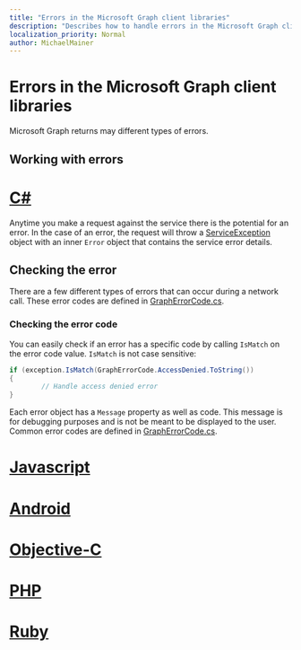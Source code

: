 ```yaml
---
title: "Errors in the Microsoft Graph client libraries"
description: "Describes how to handle errors in the Microsoft Graph client libraries."
localization_priority: Normal
author: MichaelMainer
---
```


# Errors in the Microsoft Graph client libraries

Microsoft Graph returns may different types of errors.

## Working with errors

# [C#](#tab/CS)

Anytime you make a request against the service there is the potential for an error. In the case of an error, the request will throw a [ServiceException](https://github.com/microsoftgraph/msgraph-sdk-dotnet-core/blob/dev/src/Microsoft.Graph.Core/Exceptions/ServiceException.cs) object with an inner `Error` object that contains the service error details.

## Checking the error

There are a few different types of errors that can occur during a network call. These error codes are defined in [GraphErrorCode.cs](https://github.com/microsoftgraph/msgraph-sdk-dotnet/blob/dev/src/Microsoft.Graph/Enums/GraphErrorCode.cs).

### Checking the error code
You can easily check if an error has a specific code by calling `IsMatch` on the error code value. `IsMatch` is not case sensitive:

```csharp
if (exception.IsMatch(GraphErrorCode.AccessDenied.ToString())
{
        // Handle access denied error
}
```

Each error object has a `Message` property as well as code. This message is for debugging purposes and is not be meant to be displayed to the user. Common error codes are defined in [GraphErrorCode.cs](https://github.com/microsoftgraph/msgraph-sdk-dotnet/blob/dev/src/Microsoft.Graph/Enums/GraphErrorCode.cs).

# [Javascript](#tab/Javascript)

<!-- TODO -->

# [Android](#tab/Android)

<!-- TODO -->

# [Objective-C](#tab/Objective-C)

<!-- TODO -->

# [PHP](#tab/PHP)

<!-- TODO -->

# [Ruby](#tab/Ruby)

<!-- TODO -->